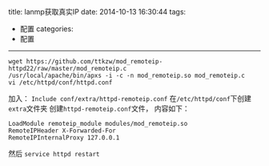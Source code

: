 title: lanmp获取真实IP
date: 2014-10-13 16:30:44
tags:
- 配置
categories:
- 配置
---

```
wget https://github.com/ttkzw/mod_remoteip-httpd22/raw/master/mod_remoteip.c
/usr/local/apache/bin/apxs -i -c -n mod_remoteip.so mod_remoteip.c
vi /etc/httpd/conf/httpd.conf
```

加入：
`Include conf/extra/httpd-remoteip.conf`
在`/etc/httpd/conf`下创建`extra`文件夹
创建`httpd-remoteip.conf`文件，
内容如下：
```
LoadModule remoteip_module modules/mod_remoteip.so
RemoteIPHeader X-Forwarded-For
RemoteIPInternalProxy 127.0.0.1
```
然后
`service httpd restart`
